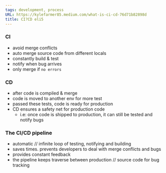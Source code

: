 ```yaml
---
tags: development, process
URL: https://kylefarmer85.medium.com/what-is-ci-cd-76d71b82898d
title: CI?CD eli5
---
```


### CI
- avoid merge conflicts
- auto merge source code from different locals
- constantly build & test
- notify when bug arrives
- only merge if `no errors`


### CD
- after code is compiled & merge
- code is moved to another env for more test
- passed these tests, code is ready for production
- CD ensures a safety net for production code
	- i.e: once code is shipped to production, it can still be tested and notify bugs

### The CI/CD pipeline
- automatic // infinite loop of testing, notifying and building
- saves times. prevents developers to deal with merge conflicts and bugs
- provides constant feedback
- the pipeline keeps traverse between production // source code for bug tracking
